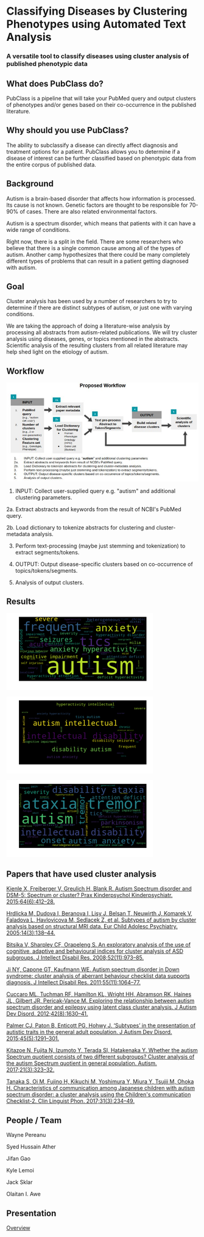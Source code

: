 # Classifying Diseases by Clustering Phenotypes using Automated Text Analysis

### A versatile tool to classify diseases using cluster analysis of published phenotypic data

## What does PubClass do?
PubClass is a pipeline that will take your PubMed query and output clusters of phenotypes and/or genes based on their co-occurrence in the published literature.


## Why should you use PubClass?
The ability to subclassify a disease can directly affect diagnosis and treatment options for a patient. PubClass allows you to determine if a disease of interest can be further classified based on phenotypic data from the entire corpus of published data.


## Background
Autism is a brain-based disorder that affects how information is processed. Its cause is not known. Genetic factors are thought to be responsible for 70-90% of cases. There are also related environmental factors.

Autism is a spectrum disorder, which means that patients with it can have a wide range of conditions.

Right now, there is a split in the field. There are some researchers who believe that there is a single common cause among all of the types of autism. Another camp hypothesizes that there could be many completely different types of problems that can result in a patient getting diagnosed with autism.


## Goal
Cluster analysis has been used by a number of researchers to try to determine if there are distinct subtypes of autism, or just one with varying conditions.

We are taking the approach of doing a literature-wise analysis by processing all abstracts from autism-related publications. We will try cluster analysis using diseases, genes, or topics mentioned in the abstracts. Scientific analysis of the resulting clusters from all related literature may help shed light on the etiology of autism.


## Workflow

![Workflow](assets/phenoclass_workflow.jpg "Phenoclass Workflow")

1.	INPUT: Collect user-supplied query e.g. "autism" and additional clustering parameters.

2a.	Extract abstracts and keywords from the result of NCBI's PubMed query.

2b.	Load dictionary to tokenize abstracts for clustering and cluster-metadata analysis.

3.	Perform text-processing (maybe just stemming and tokenization) to extract segments/tokens.

4.	OUTPUT: Output disease-specific clusters based on co-occurrence of topics/tokens/segments.

5.	Analysis of output clusters.

## Results
![Cluster1](word_cloud/clu1.png "Phenoclass Cluster1")

![Cluster2](word_cloud/clu2.png "Phenoclass Cluster2")

![Cluster3](word_cloud/clu3.png "Phenoclass Cluster3")


## Papers that have used cluster analysis
[Kienle X, Freiberger V, Greulich H, Blank R. Autism Spectrum disorder and DSM-5: Spectrum or cluster? Prax Kinderpsychol Kinderpsychiatr. 2015;64(6):412–28.](https://www.ncbi.nlm.nih.gov/pubmed/26289149)

[Hrdlicka M, Dudova I, Beranova I, Lisy J, Belsan T, Neuwirth J, Komarek V, Faladova L, Havlovicova M, Sedlacek Z, et al. Subtypes of autism by cluster analysis based on structural MRI data. Eur Child Adolesc Psychiatry. 2005;14(3):138–44.](https://www.ncbi.nlm.nih.gov/pubmed/15959659)

[Bitsika V, Sharpley CF, Orapeleng S. An exploratory analysis of the use of cognitive, adaptive and behavioural indices for cluster analysis of ASD subgroups. J Intellect Disabil Res. 2008;52(11):973–85.](https://www.ncbi.nlm.nih.gov/pubmed/19017167)

[Ji NY, Capone GT, Kaufmann WE. Autism spectrum disorder in Down syndrome: cluster analysis of aberrant behaviour checklist data supports diagnosis. J Intellect Disabil Res. 2011;55(11):1064–77.](https://www.ncbi.nlm.nih.gov/pubmed/21883598)

[Cuccaro ML, Tuchman RF, Hamilton KL, Wright HH, Abramson RK, Haines JL, Gilbert JR, Pericak-Vance M. Exploring the relationship between autism spectrum disorder and epilepsy using latent class cluster analysis. J Autism Dev Disord. 2012;42(8):1630–41.](https://www.ncbi.nlm.nih.gov/pubmed/22105141)

[Palmer CJ, Paton B, Enticott PG, Hohwy J. ‘Subtypes’ in the presentation of autistic traits in the general adult population. J Autism Dev Disord. 2015;45(5):1291–301.](https://www.ncbi.nlm.nih.gov/pubmed/25337855)

[Kitazoe N, Fujita N, Izumoto Y, Terada SI, Hatakenaka Y. Whether the autism Spectrum quotient consists of two different subgroups? Cluster analysis of the autism Spectrum quotient in general population. Autism. 2017;21(3):323–32.](https://www.ncbi.nlm.nih.gov/pubmed/27132011)

[Tanaka S, Oi M, Fujino H, Kikuchi M, Yoshimura Y, Miura Y, Tsujii M, Ohoka H. Characteristics of communication among Japanese children with autism spectrum disorder: a cluster analysis using the Children's communication Checklist-2. Clin Linguist Phon. 2017;31(3):234–49.](https://www.ncbi.nlm.nih.gov/pubmed/27739870)


## People / Team
Wayne Pereanu

Syed Hussain Ather

Jifan Gao

Kyle Lemoi

Jack Sklar

Olaitan I. Awe


## Presentation
[Overview](https://docs.google.com/presentation/d/1FBevl6DZ992tMjkpXs78eWMgZaK5nbDodG5yecXeyb4/)
